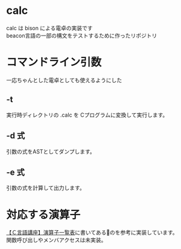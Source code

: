 # calc
calc は bison による電卓の実装です  
beacon言語の一部の構文をテストするために作ったリポジトリ

# コマンドライン引数
一応ちゃんとした電卓としても使えるようにした  

## -t
実行時ディレクトリの .calc を Cプログラムに変換して実行します。
## -d 式
引数の式をASTとしてダンプします。
## -e 式
引数の式を計算して出力します。

# 対応する演算子
[【Ｃ言語講座】演算子一覧表](http://www.bohyoh.com/CandCPP/C/operator.html)に書いてあるのを参考に実装しています。  
関数呼び出しやメンバアクセスは未実装。